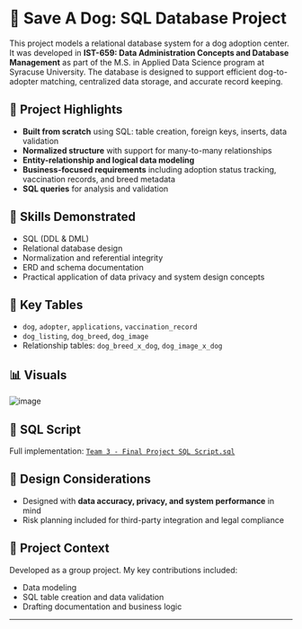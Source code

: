 # 🐾 Save A Dog: SQL Database Project

This project models a relational database system for a dog adoption center. It was developed in **IST-659: Data Administration Concepts and Database Management** as part of the M.S. in Applied Data Science program at Syracuse University. The database is designed to support efficient dog-to-adopter matching, centralized data storage, and accurate record keeping.

## 📌 Project Highlights

- **Built from scratch** using SQL: table creation, foreign keys, inserts, data validation
- **Normalized structure** with support for many-to-many relationships
- **Entity-relationship and logical data modeling**
- **Business-focused requirements** including adoption status tracking, vaccination records, and breed metadata
- **SQL queries** for analysis and validation

## 🧠 Skills Demonstrated

- SQL (DDL & DML)
- Relational database design
- Normalization and referential integrity
- ERD and schema documentation
- Practical application of data privacy and system design concepts

## 📂 Key Tables

- `dog`, `adopter`, `applications`, `vaccination_record`
- `dog_listing`, `dog_breed`, `dog_image`
- Relationship tables: `dog_breed_x_dog`, `dog_image_x_dog`

## 📊 Visuals

![image](https://github.com/user-attachments/assets/e5f2dc5c-e4c0-4614-88aa-049d9fd3a04b)


## 💾 SQL Script

Full implementation:
[`Team 3 - Final Project SQL Script.sql`](Team%203%20-%20Final%20Project%20SQL%20Script.sql)

## 🔐 Design Considerations

- Designed with **data accuracy, privacy, and system performance** in mind
- Risk planning included for third-party integration and legal compliance

## 👥 Project Context

Developed as a group project. My key contributions included:
- Data modeling
- SQL table creation and data validation
- Drafting documentation and business logic

---

